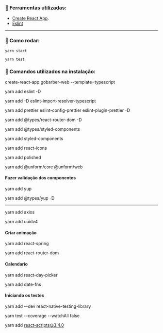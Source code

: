 ### 💪 Ferramentas utilizadas:

- [Create React App](https://github.com/facebook/create-react-app).
- [Eslint](https://eslint.org/)

---

### 🥁 Como rodar:

 `yarn start`

 `yarn test`


### 📝 Comandos utilizados na instalação:

create-react-app gobarber-web --template=typescript

yarn add eslint -D

yarn add -D eslint-import-resolver-typescript

yarn add prettier eslint-config-prettier eslint-plugin-prettier -D

yarn add @types/react-router-dom -D

yarn add @types/styled-components

yarn add styled-components

yarn add react-icons

yarn add polished

yarn add @unform/core @unform/web

#### Fazer validação dos componentes

yarn add yup

yarn add @types/yup -D

---

yarn add axios

yarn add uuidv4

#### Criar animação

yarn add react-spring


yarn add react-router-dom


#### Calendario

yarn add react-day-picker

yarn add date-fns


#### Iniciando os testes

yarn add --dev react-native-testing-library

yarn test --coverage --watchAll false

yarn add react-scripts@3.4.0
